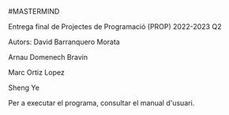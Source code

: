 #MASTERMIND

Entrega final de Projectes de Programació (PROP)
2022-2023 Q2

Autors:
David Barranquero Morata

Arnau Domenech Bravin

Marc Ortiz Lopez

Sheng Ye

Per a executar el programa, consultar el manual d'usuari.
